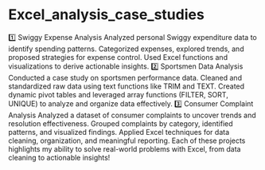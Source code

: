 # Excel_analysis_case_studies
1️⃣ Swiggy Expense Analysis
Analyzed personal Swiggy expenditure data to identify spending patterns.
Categorized expenses, explored trends, and proposed strategies for expense control.
Used Excel functions and visualizations to derive actionable insights.
2️⃣ Sportsmen Data Analysis
Conducted a case study on sportsmen performance data.
Cleaned and standardized raw data using text functions like TRIM and TEXT.
Created dynamic pivot tables and leveraged array functions (FILTER, SORT, UNIQUE) to analyze and organize data effectively.
3️⃣ Consumer Complaint Analysis
Analyzed a dataset of consumer complaints to uncover trends and resolution effectiveness.
Grouped complaints by category, identified patterns, and visualized findings.
Applied Excel techniques for data cleaning, organization, and meaningful reporting.
Each of these projects highlights my ability to solve real-world problems with Excel, from data cleaning to actionable insights!
